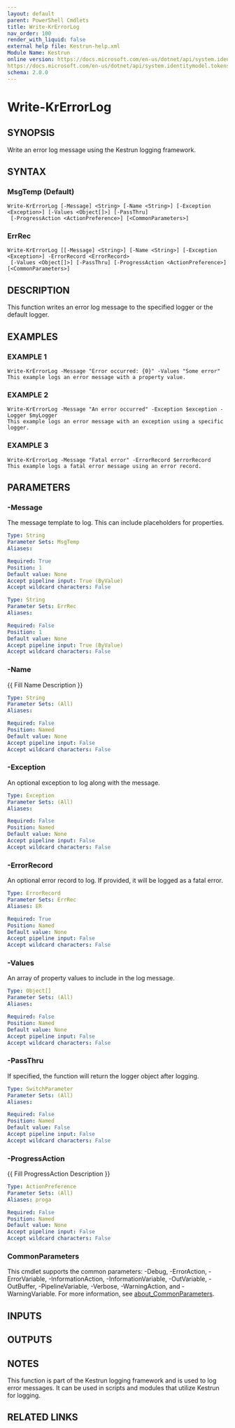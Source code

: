 ```yaml
---
layout: default
parent: PowerShell Cmdlets
title: Write-KrErrorLog
nav_order: 100
render_with_liquid: false
external help file: Kestrun-help.xml
Module Name: Kestrun
online version: https://docs.microsoft.com/en-us/dotnet/api/system.identitymodel.tokens.jwt.jwtsecuritytoken?view=azure-dotnet
https://docs.microsoft.com/en-us/dotnet/api/system.identitymodel.tokens.jwt.jwtsecuritytokenhandler?view=azure-dotnet
schema: 2.0.0
---
```


# Write-KrErrorLog

## SYNOPSIS
Write an error log message using the Kestrun logging framework.

## SYNTAX

### MsgTemp (Default)
```
Write-KrErrorLog [-Message] <String> [-Name <String>] [-Exception <Exception>] [-Values <Object[]>] [-PassThru]
 [-ProgressAction <ActionPreference>] [<CommonParameters>]
```

### ErrRec
```
Write-KrErrorLog [[-Message] <String>] [-Name <String>] [-Exception <Exception>] -ErrorRecord <ErrorRecord>
 [-Values <Object[]>] [-PassThru] [-ProgressAction <ActionPreference>] [<CommonParameters>]
```

## DESCRIPTION
This function writes an error log message to the specified logger or the default logger.

## EXAMPLES

### EXAMPLE 1
```
Write-KrErrorLog -Message "Error occurred: {0}" -Values "Some error"
This example logs an error message with a property value.
```

### EXAMPLE 2
```
Write-KrErrorLog -Message "An error occurred" -Exception $exception -Logger $myLogger
This example logs an error message with an exception using a specific logger.
```

### EXAMPLE 3
```
Write-KrErrorLog -Message "Fatal error" -ErrorRecord $errorRecord
This example logs a fatal error message using an error record.
```

## PARAMETERS

### -Message
The message template to log.
This can include placeholders for properties.

```yaml
Type: String
Parameter Sets: MsgTemp
Aliases:

Required: True
Position: 1
Default value: None
Accept pipeline input: True (ByValue)
Accept wildcard characters: False
```

```yaml
Type: String
Parameter Sets: ErrRec
Aliases:

Required: False
Position: 1
Default value: None
Accept pipeline input: True (ByValue)
Accept wildcard characters: False
```

### -Name
{{ Fill Name Description }}

```yaml
Type: String
Parameter Sets: (All)
Aliases:

Required: False
Position: Named
Default value: None
Accept pipeline input: False
Accept wildcard characters: False
```

### -Exception
An optional exception to log along with the message.

```yaml
Type: Exception
Parameter Sets: (All)
Aliases:

Required: False
Position: Named
Default value: None
Accept pipeline input: False
Accept wildcard characters: False
```

### -ErrorRecord
An optional error record to log.
If provided, it will be logged as a fatal error.

```yaml
Type: ErrorRecord
Parameter Sets: ErrRec
Aliases: ER

Required: True
Position: Named
Default value: None
Accept pipeline input: False
Accept wildcard characters: False
```

### -Values
An array of property values to include in the log message.

```yaml
Type: Object[]
Parameter Sets: (All)
Aliases:

Required: False
Position: Named
Default value: None
Accept pipeline input: False
Accept wildcard characters: False
```

### -PassThru
If specified, the function will return the logger object after logging.

```yaml
Type: SwitchParameter
Parameter Sets: (All)
Aliases:

Required: False
Position: Named
Default value: False
Accept pipeline input: False
Accept wildcard characters: False
```

### -ProgressAction
{{ Fill ProgressAction Description }}

```yaml
Type: ActionPreference
Parameter Sets: (All)
Aliases: proga

Required: False
Position: Named
Default value: None
Accept pipeline input: False
Accept wildcard characters: False
```

### CommonParameters
This cmdlet supports the common parameters: -Debug, -ErrorAction, -ErrorVariable, -InformationAction, -InformationVariable, -OutVariable, -OutBuffer, -PipelineVariable, -Verbose, -WarningAction, and -WarningVariable. For more information, see [about_CommonParameters](http://go.microsoft.com/fwlink/?LinkID=113216).

## INPUTS

## OUTPUTS

## NOTES
This function is part of the Kestrun logging framework and is used to log error messages.
It can be used in scripts and modules that utilize Kestrun for logging.

## RELATED LINKS
